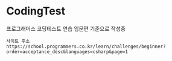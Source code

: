 # CodingTest
 프로그래머스 코딩테스트 연습
 입문편 기준으로 작성중

```
사이트 주소
https://school.programmers.co.kr/learn/challenges/beginner?order=acceptance_desc&languages=csharp&page=1
```

